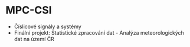 # MPC-CSI
* Číslicové signály a systémy
* Finální projekt: Statistické zpracování dat - Analýza meteorologických dat na území ČR

